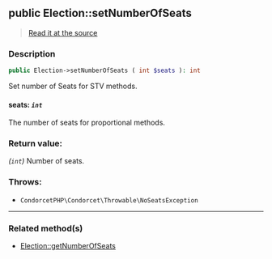 ## public Election::setNumberOfSeats

> [Read it at the source](https://github.com/julien-boudry/Condorcet/blob/master/src/Election.php#L455)

### Description    

```php
public Election->setNumberOfSeats ( int $seats ): int
```

Set number of Seats for STV methods.
    

#### **seats:** *`int`*   
The number of seats for proportional methods.    


### Return value:   

*(`int`)* Number of seats.



### Throws:   

* ```CondorcetPHP\Condorcet\Throwable\NoSeatsException``` 

---------------------------------------

### Related method(s)      

* [Election::getNumberOfSeats](/Docs/ApiReferences/Election%20Class/public%20Election--getNumberOfSeats.md)    
